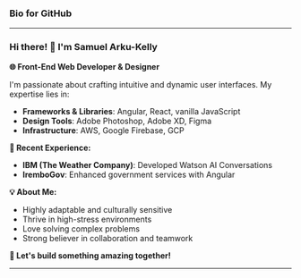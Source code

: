 ### Bio for GitHub

---

### Hi there! 👋 I'm Samuel Arku-Kelly

**🌐 Front-End Web Developer & Designer**

I'm passionate about crafting intuitive and dynamic user interfaces. My expertise lies in:
- **Frameworks & Libraries**: Angular, React, vanilla JavaScript
- **Design Tools**: Adobe Photoshop, Adobe XD, Figma
- **Infrastructure**: AWS, Google Firebase, GCP

**🔧 Recent Experience:**
- **IBM (The Weather Company)**: Developed Watson AI Conversations
- **IremboGov**: Enhanced government services with Angular

**💡 About Me:**
- Highly adaptable and culturally sensitive
- Thrive in high-stress environments
- Love solving complex problems
- Strong believer in collaboration and teamwork

**🚀 Let's build something amazing together!**

---

